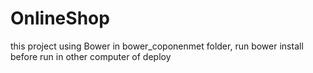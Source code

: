 # OnlineShop
this project using Bower in bower_coponenmet folder, run bower install before run in other computer of deploy
